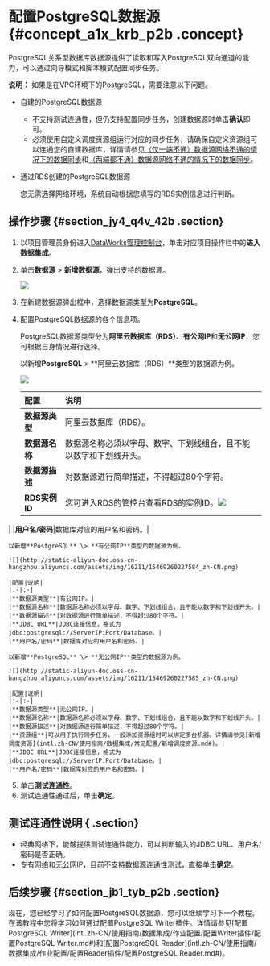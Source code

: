# 配置PostgreSQL数据源 {#concept_a1x_krb_p2b .concept}

PostgreSQL关系型数据库数据源提供了读取和写入PostgreSQL双向通道的能力，可以通过向导模式和脚本模式配置同步任务。

**说明：** 如果是在VPC环境下的PostgreSQL，需要注意以下问题。

-   自建的PostgreSQL数据源
    -   不支持测试连通性，但仍支持配置同步任务，创建数据源时单击**确认**即可。
    -   必须使用自定义调度资源组运行对应的同步任务，请确保自定义资源组可以连通您的自建数据库，详情请参见[（仅一端不通）数据源网络不通的情况下的数据同步](intl.zh-CN/使用指南/数据集成/最佳实践/（仅一端不通）数据源网络不通的情况下的数据同步.md#)和[（两端都不通）数据源网络不通的情况下的数据同步](intl.zh-CN/使用指南/数据集成/最佳实践/（两端都不通）数据源网络不通的情况下的数据同步.md#)。
-   通过RDS创建的PostgreSQL数据源

    您无需选择网络环境，系统自动根据您填写的RDS实例信息进行判断。


## 操作步骤 {#section_jy4_q4v_42b .section}

1.  以项目管理员身份进入[DataWorks管理控制台](https://workbench.data.aliyun.com/console)，单击对应项目操作栏中的**进入数据集成**。
2.  单击**数据源** \> **新增数据源**，弹出支持的数据源。

    ![](http://static-aliyun-doc.oss-cn-hangzhou.aliyuncs.com/assets/img/16211/15469260227572_zh-CN.png)

3.  在新建数据源弹出框中，选择数据源类型为**PostgreSQL**。
4.  配置PostgreSQL数据源的各个信息项。

    PostgreSQL数据源类型分为**阿里云数据库（RDS）**、**有公网IP**和**无公网IP**，您可根据自身情况进行选择。

    以新增**PostgreSQL** \> **阿里云数据库（RDS）**类型的数据源为例。

    ![](http://static-aliyun-doc.oss-cn-hangzhou.aliyuncs.com/assets/img/16211/15469260227581_zh-CN.png)

    |配置|说明|
    |:-|:-|
    |**数据源类型**|阿里云数据库（RDS）。|
    |**数据源名称**|数据源名称必须以字母、数字、下划线组合，且不能以数字和下划线开头。|
    |**数据源描述**|对数据源进行简单描述，不得超过80个字符。|
    |**RDS实例ID**|您可进入RDS的管控台查看RDS的实例ID。![](http://static-aliyun-doc.oss-cn-hangzhou.aliyuncs.com/assets/img/16211/15469260227582_zh-CN.png)

|
    |**用户名/密码**|数据库对应的用户名和密码。|

    以新增**PostgreSQL** \> **有公网IP**类型的数据源为例。

    ![](http://static-aliyun-doc.oss-cn-hangzhou.aliyuncs.com/assets/img/16211/15469260227584_zh-CN.png)

    |配置|说明|
    |:-|:-|
    |**数据源类型**|有公网IP。|
    |**数据源名称**|数据源名称必须以字母、数字、下划线组合，且不能以数字和下划线开头。|
    |**数据源描述**|对数据源进行简单描述，不得超过80个字符。|
    |**JDBC URL**|JDBC连接信息，格式为jdbc:postgresql://ServerIP:Port/Database。|
    |**用户名/密码**|数据库对应的用户名和密码。|

    以新增**PostgreSQL** \> **无公网IP**类型的数据源为例。

    ![](http://static-aliyun-doc.oss-cn-hangzhou.aliyuncs.com/assets/img/16211/15469260227585_zh-CN.png)

    |配置|说明|
    |:-|:-|
    |**数据源类型**|无公网IP。|
    |**数据源名称**|数据源名称必须以字母、数字、下划线组合，且不能以数字和下划线开头。|
    |**数据源描述**|对数据源进行简单描述，不得超过80个字符。|
    |**资源组**|可以用于执行同步任务，一般添加资源组时可以绑定多台机器。详情请参见[新增调度资源](intl.zh-CN/使用指南/数据集成/常见配置/新增调度资源.md#)。|
    |**JDBC URL**|JDBC连接信息，格式为jdbc:postgresql://ServerIP:Port/Database。|
    |**用户名/密码**|数据库对应的用户名和密码。|

5.  单击**测试连通性**。
6.  测试连通性通过后，单击**确定**。

## 测试连通性说明 { .section}

-   经典网络下，能够提供测试连通性能力，可以判断输入的JDBC URL、用户名/密码是否正确。
-   专有网络和无公网IP，目前不支持数据源连通性测试，直接单击**确定**。

## 后续步骤 {#section_jb1_tyb_p2b .section}

现在，您已经学习了如何配置PostgreSQL数据源，您可以继续学习下一个教程。在该教程中您将学习如何通过配置PostgreSQL Writer插件。详情请参见[配置PostgreSQL Writer](intl.zh-CN/使用指南/数据集成/作业配置/配置Writer插件/配置PostgreSQL Writer.md#)和[配置PostgreSQL Reader](intl.zh-CN/使用指南/数据集成/作业配置/配置Reader插件/配置PostgreSQL  Reader.md#)。

